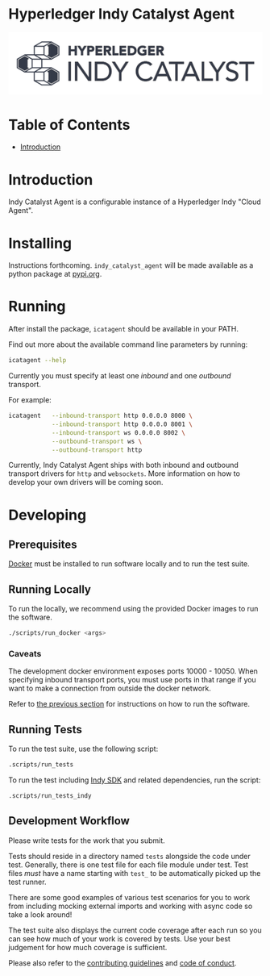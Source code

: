 # Hyperledger Indy Catalyst Agent <!-- omit in toc -->

![logo](/docs/assets/indy-catalyst-logo-bw.png)

# Table of Contents <!-- omit in toc -->

- [Introduction](#introduction)

# Introduction

Indy Catalyst Agent is a configurable instance of a Hyperledger Indy "Cloud Agent".

# Installing

Instructions forthcoming. `indy_catalyst_agent` will be made available as a python package at [pypi.org](https://pypi.org).

# Running

After install the package, `icatagent` should be available in your PATH.

Find out more about the available command line parameters by running:

```bash
icatagent --help
```

Currently you must specify at least one _inbound_ and one _outbound_ transport.

For example:

```bash
icatagent   --inbound-transport http 0.0.0.0 8000 \
            --inbound-transport http 0.0.0.0 8001 \
            --inbound-transport ws 0.0.0.0 8002 \
            --outbound-transport ws \
            --outbound-transport http
```

Currently, Indy Catalyst Agent ships with both inbound and outbound transport drivers for `http` and `websockets`. More information on how to develop your own drivers will be coming soon.

# Developing

## Prerequisites

[Docker](https://www.docker.com) must be installed to run software locally and to run the test suite.

## Running Locally

To run the locally, we recommend using the provided Docker images to run the software.

```bash
./scripts/run_docker <args>
```

### Caveats

The development docker environment exposes ports 10000 - 10050. When specifying inbound transport ports, you must use ports in that range if you want to make a connection from outside the docker network.

Refer to [the previous section](#Running) for instructions on how to run the software.

## Running Tests

To run the test suite, use the following script:

```sh
.scripts/run_tests
```

To run the test including [Indy SDK](https://github.com/hyperledger/indy-sdk) and related dependencies, run the script:

```sh
.scripts/run_tests_indy
```

## Development Workflow

Please write tests for the work that you submit. 

Tests should reside in a directory named `tests` alongside the code under test. Generally, there is one test file for each file module under test. Test files _must_ have a name starting with `test_` to be automatically picked up the test runner.

There are some good examples of various test scenarios for you to work from including mocking external imports and working with async code so take a look around!

The test suite also displays the current code coverage after each run so you can see how much of your work is covered by tests. Use your best judgement for how much coverage is sufficient.

Please also refer to the [contributing guidelines](/CONTRIBUTING.md) and [code of conduct](/CODE_OF_CONDUCT.md).